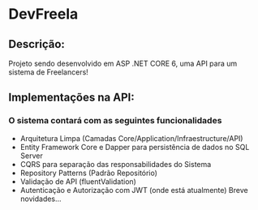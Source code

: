 # DevFreela
## Descrição:
<p> Projeto sendo desenvolvido em ASP .NET CORE 6, uma API para um sistema de Freelancers! </p>

## Implementações na API:
### O sistema contará com as seguintes funcionalidades 
+ Arquitetura Limpa (Camadas Core/Application/Infraestructure/API)
+ Entity Framework Core e Dapper para persistência de dados no SQL Server
+ CQRS para separação das responsabilidades do Sistema
+ Repository Patterns (Padrão Repositório)
+ Validação de API (fluentValidation)
+ Autenticação e Autorização com JWT (onde está atualmente)
Breve novidades...

